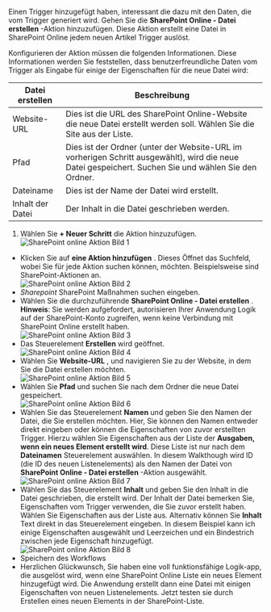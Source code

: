 Einen Trigger hinzugefügt haben, interessant die dazu mit den Daten, die vom Trigger generiert wird. Gehen Sie die **SharePoint Online - Datei erstellen** -Aktion hinzuzufügen. Diese Aktion erstellt eine Datei in SharePoint Online jedem neuen Artikel Trigger auslöst. 

Konfigurieren der Aktion müssen die folgenden Informationen. Diese Informationen werden Sie feststellen, dass benutzerfreundliche Daten vom Trigger als Eingabe für einige der Eigenschaften für die neue Datei wird:

|Datei erstellen|Beschreibung|
|---|---|
|Website-URL|Dies ist die URL des SharePoint Online-Website die neue Datei erstellt werden soll. Wählen Sie die Site aus der Liste.|
|Pfad|Dies ist der Ordner (unter der Website-URL im vorherigen Schritt ausgewählt), wird die neue Datei gespeichert. Suchen Sie und wählen Sie den Ordner.|
|Dateiname|Dies ist der Name der Datei wird erstellt.|
|Inhalt der Datei|Der Inhalt in die Datei geschrieben werden.|

1. Wählen Sie **+ Neuer Schritt** die Aktion hinzuzufügen.  
![SharePoint online Aktion Bild 1](./media/connectors-create-api-sharepointonline/action-1.png)  
- Klicken Sie auf **eine Aktion hinzufügen** . Dieses Öffnet das Suchfeld, wobei Sie für jede Aktion suchen können, möchten. Beispielsweise sind SharePoint-Aktionen an.    
![SharePoint online Aktion Bild 2](./media/connectors-create-api-sharepointonline/action-2.png)    
- *Sharepoint* SharePoint Maßnahmen suchen eingeben.
- Wählen Sie die durchzuführende **SharePoint Online - Datei erstellen** .   **Hinweis**: Sie werden aufgefordert, autorisieren Ihrer Anwendung Logik auf der SharePoint-Konto zugreifen, wenn keine Verbindung mit SharePoint Online erstellt haben.    
![SharePoint online Aktion Bild 3](./media/connectors-create-api-sharepointonline/action-3.png)    
- Das Steuerelement **Erstellen** wird geöffnet.   
![SharePoint online Aktion Bild 4](./media/connectors-create-api-sharepointonline/action-4.png)     
- Wählen Sie **Website-URL** , und navigieren Sie zu der Website, in dem Sie die Datei erstellen möchten.     
![SharePoint online Aktion Bild 5](./media/connectors-create-api-sharepointonline/action-5.png)  
- Wählen Sie **Pfad** und suchen Sie nach dem Ordner die neue Datei gespeichert.  
![SharePoint online Aktion Bild 6](./media/connectors-create-api-sharepointonline/action-6.png)  
- Wählen Sie das Steuerelement **Namen** und geben Sie den Namen der Datei, die Sie erstellen möchten. Hier, Sie können den Namen entweder direkt eingeben oder können die Eigenschaften von zuvor erstellten Trigger. Hierzu wählen Sie Eigenschaften aus der Liste der **Ausgaben, wenn ein neues Element erstellt wird**. Diese Liste ist nur nach dem **Dateinamen** Steuerelement auswählen. In diesem Walkthough wird ID (die ID des neuen Listenelements) als den Namen der Datei von **SharePoint Online - Datei erstellen** -Aktion ausgewählt.    
![SharePoint online Aktion Bild 7](./media/connectors-create-api-sharepointonline/action-7.png)  
- Wählen Sie das Steuerelement **Inhalt** und geben Sie den Inhalt in die Datei geschrieben, die erstellt wird. Der Inhalt der Datei bemerken Sie, Eigenschaften vom Trigger verwenden, die Sie zuvor erstellt haben. Wählen Sie Eigenschaften aus der Liste aus. Alternativ können Sie **Inhalt** Text direkt in das Steuerelement eingeben. In diesem Beispiel kann ich einige Eigenschaften ausgewählt und Leerzeichen und ein Bindestrich zwischen jede Eigenschaft hinzugefügt.        
![SharePoint online Aktion Bild 8](./media/connectors-create-api-sharepointonline/action-8.png)  
- Speichern des Workflows  
- Herzlichen Glückwunsch, Sie haben eine voll funktionsfähige Logik-app, die ausgelöst wird, wenn eine SharePoint Online Liste ein neues Element hinzugefügt wird. Die Anwendung erstellt dann eine Datei mit einigen Eigenschaften von neuen Listenelements.  Jetzt testen sie durch Erstellen eines neuen Elements in der SharePoint-Liste. 
